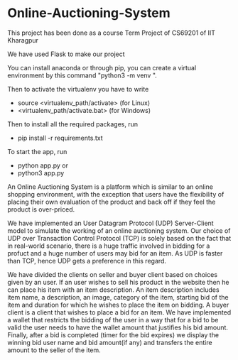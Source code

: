 # Online-Auctioning-System

This project has been done as a course Term Project of CS69201 of IIT Kharagpur

We have used Flask to make our project

You can install anaconda or through pip, you can create a virtual environment by this command "python3 -m venv <virtualenv>".

Then to activate the virtualenv you have to write
- source <virtualenv_path/activate> (for Linux)
- <virtualenv_path/activate.bat> (for Windows)

Then to install all the required packages, run
- pip install -r requirements.txt

To start the app, run
- python app.py
or
- python3 app.py



An Online Auctioning System is a platform which is similar to an online
shopping environment, with the exception that users have the flexibility of
placing their own evaluation of the product and back off if they feel the
product is over-priced.

We have implemented an User Datagram Protocol (UDP) Server-Client
model to simulate the working of an online auctioning system. Our choice
of UDP over Transaction Control Protocol (TCP) is solely based on the fact
that in real-world scenario, there is a huge traffic involved in bidding for a
profuct and a huge number of users may bid for an item. As UDP is faster
than TCP, hence UDP gets a preference in this regard.

We have divided the clients on seller and buyer client based on choices
given by an user. If an user wishes to sell his product in the website then he
can place his item with an item description. An item description includes
item name, a description, an image, category of the item, starting bid of
the item and duration for which he wishes to place the item on bidding.
A buyer client is a client that wishes to place a bid for an item. We have
implemented a wallet that restricts the bidding of the user in a way that for
a bid to be valid the user needs to have the wallet amount that justifies his
bid amount. Finally, after a bid is completed (timer for the bid expires) we
display the winning bid user name and bid amount(if any) and transfers the
entire amount to the seller of the item.
